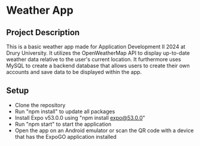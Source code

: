# Weather App

## Project Description
This is a basic weather app made for Application Development II 2024 at Drury University. It utilizes the OpenWeatherMap API to display up-to-date weather data relative to the user's current location. It furthermore uses MySQL to create a backend database that allows users to create their own accounts and save data to be displayed within the app. 

## Setup
- Clone the repository
- Run "npm install" to update all packages
- Install Expo v53.0.0 using "npm install expo@53.0.0"
- Run "npm start" to start the application
- Open the app on an Android emulator or scan the QR code with a device that has the ExpoGO application installed
